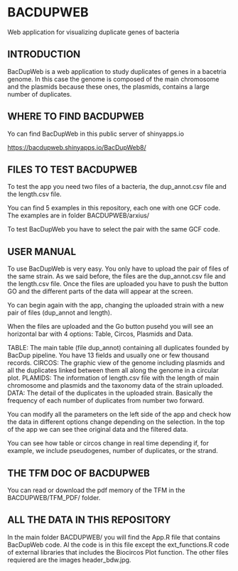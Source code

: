 # BACDUPWEB
Web application for visualizing duplicate genes of bacteria

## INTRODUCTION

BacDupWeb is a web application to study duplicates of genes in a bacetria genome. In this case the genome is composed of the main chromosome and the plasmids because these ones, the plasmids, contains a large number of duplicates. 

## WHERE TO FIND BACDUPWEB

Yo can find BacDupWeb in this public server of shinyapps.io

https://bacdupweb.shinyapps.io/BacDupWeb8/


## FILES TO TEST BACDUPWEB

To test the app you need two files of a bacteria, the dup_annot.csv file and the length.csv file.

You can find 5 examples in this repository, each one with one GCF code. The examples are in folder BACDUPWEB/arxius/

To test BacDupWeb you have to select the pair with the same GCF code.


## USER MANUAL

To use BacDupWeb is very easy. You only have to upload the pair of files of the same strain. As we said before, the files are the dup_annot.csv file and the length.csv file. Once the files are uploaded you have to push the button GO and the different parts of the data will appear at the screen.

Yo can begin again with the app, changing the uploaded strain with a new pair of files (dup_annot and length).

When the files are uploaded and the Go button pusehd you will see an horizontal bar with 4 options: Table, Circos, Plasmids and Data.

TABLE: The main table (file dup_annot) containing all duplicates founded by BacDup pipeline. You have 13 fields and usually one or few thousand records.
CIRCOS: The graphic view of the genome including plasmids and all the duplicates linked between them all along the genome in a circular plot. 
PLAMIDS: The information of length.csv file with the length of main chromosome and plasmids and the taxonomy data of the strain uploaded.
DATA: The detail of the duplicates in the uploaded strain. Basically the frequency of each number of duplicates from number two forward.

You can modify all the parameters on the left side of the app and check how the data in different options change depending on the selection.
In the top of the app we can see thee original data and the filtered data. 

You can see how table or circos change in real time depending if, for example, we include pseudogenes, number of duplicates, or the strand.

## THE TFM DOC OF BACDUPWEB

You can read or download the pdf memory of the TFM in the BACDUPWEB/TFM_PDF/ folder.



## ALL THE DATA IN THIS REPOSITORY

In the main folder BACDUPWEB/ you will find the App.R file that contains BacDupWeb code. Al the code is in this file except the ext_functions.R code of external libraries that includes the Biocircos Plot function. The other files requiered are the images header_bdw.jpg.

